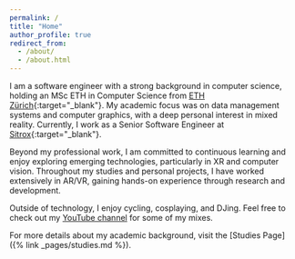 ```yaml
---
permalink: /
title: "Home"
author_profile: true
redirect_from:
  - /about/
  - /about.html
---
```


I am a software engineer with a strong background in computer science, holding an MSc ETH in Computer Science from [ETH Zürich](https://ethz.ch/en.html){:target="_blank"}. My academic focus was on data management systems and computer graphics, with a deep personal interest in mixed reality. Currently, I work as a Senior Software Engineer at [Sitrox](https://www.sitrox.com/web/de/){:target="_blank"}.

Beyond my professional work, I am committed to continuous learning and enjoy exploring emerging technologies, particularly in XR and computer vision. Throughout my studies and personal projects, I have worked extensively in AR/VR, gaining hands-on experience through research and development.

Outside of technology, I enjoy cycling, cosplaying, and DJing. Feel free to check out my [YouTube channel](https://www.youtube.com/@djaccelerate7644) for some of my mixes.

For more details about my academic background, visit the [Studies Page]({% link _pages/studies.md %}).
